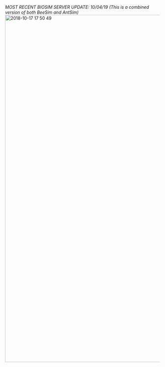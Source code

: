 *MOST RECENT BIOSIM SERVER UPDATE: 10/04/19 (This is a combined version of both BeeSim and AntSim)*
<img width="1131" alt="2018-10-17 17 50 49" src="https://user-images.githubusercontent.com/4184020/56317735-7b33ef80-612b-11e9-83b1-c1a64422427a.png">
